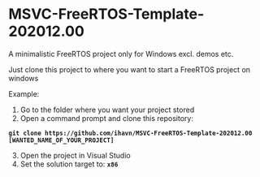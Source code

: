 # MSVC-FreeRTOS-Template-202012.00
A minimalistic FreeRTOS project only for Windows excl. demos etc.

Just clone this project to where you want to start a FreeRTOS project on windows

Example:

1. Go to the folder where you want your project stored
2. Open a command prompt and clone this repository: 
 
 **`git clone https://github.com/ihavn/MSVC-FreeRTOS-Template-202012.00 [WANTED_NAME_OF_YOUR_PROJECT]`**
 
3. Open the project in Visual Studio
4. Set the solution target to: **`x86`**
